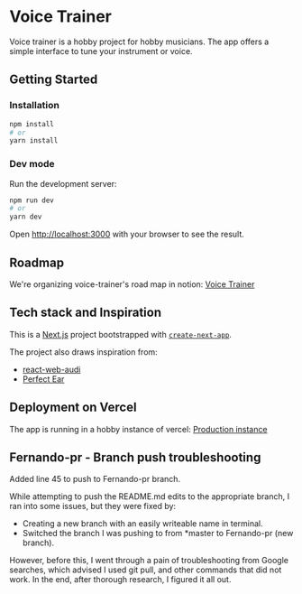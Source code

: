# Voice Trainer

Voice trainer is a hobby project for hobby musicians. The app offers a simple interface to tune your instrument or voice.

## Getting Started

### Installation

```bash
npm install
# or
yarn install
```

### Dev mode
Run the development server:

```bash
npm run dev
# or
yarn dev
```

Open [http://localhost:3000](http://localhost:3000) with your browser to see the result.

## Roadmap

We're organizing voice-trainer's road map in notion: [Voice Trainer](https://www.notion.so/db6b289443f64c14841e0fb6b8efee06?v=09f09008a0214cdba15ce8379e871b73)

## Tech stack and Inspiration

This is a [Next.js](https://nextjs.org/) project bootstrapped with [`create-next-app`](https://github.com/vercel/next.js/tree/canary/packages/create-next-app).

The project also draws inspiration from:
- [react-web-audi](https://github.com/philnash/react-web-audio)
- [Perfect Ear](https://www.perfectear.app/)

## Deployment on Vercel

The app is running in a hobby instance of vercel:
[Production instance](https://voice-trainer-kg8920zu9-pisti2010.vercel.app/)


## Fernando-pr - Branch push troubleshooting
Added line 45 to push to Fernando-pr branch. 

While attempting to push the README.md edits to the appropriate branch, I ran into some issues, but they were fixed by:
- Creating a new branch with an easily writeable name in terminal.
- Switched the branch I was pushing to from *master to Fernando-pr (new branch).

However, before this, I went through a pain of troubleshooting from Google searches, which advised  I used git pull, and other commands that did not work. In the end, after thorough research, I figured it all out. 